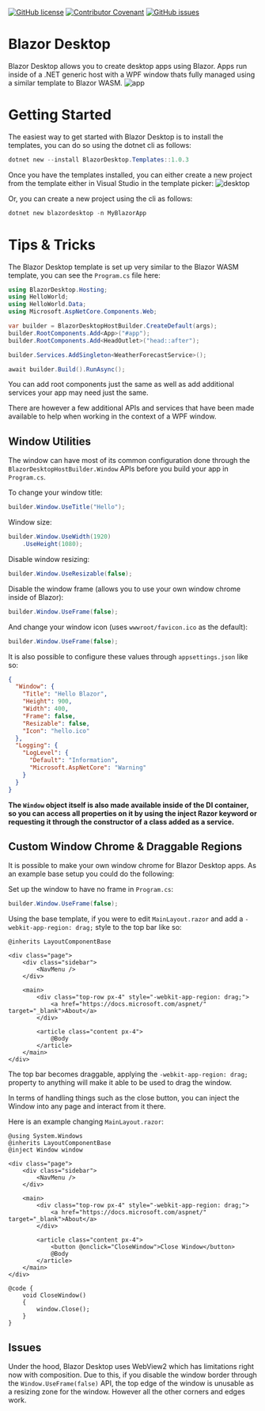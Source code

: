 [![GitHub license](https://img.shields.io/github/license/AndrewBabbitt97/BlazorDesktop?style=for-the-badge&color=00bb00)](https://github.com/AndrewBabbitt97/BlazorDesktop/blob/main/LICENSE.txt)
[![Contributor Covenant](https://img.shields.io/badge/Contributor%20Covenant-2.0-4baaaa?style=for-the-badge)](CODE_OF_CONDUCT.md)
[![GitHub issues](https://img.shields.io/github/issues/AndrewBabbitt97/BlazorDesktop?style=for-the-badge)](https://github.com/AndrewBabbitt97/BlazorDesktop/issues)

# Blazor Desktop
Blazor Desktop allows you to create desktop apps using Blazor. Apps run inside of a .NET generic host with a WPF window thats fully managed using a similar template to Blazor WASM.
![app](https://user-images.githubusercontent.com/2308261/153133429-7e1cdebd-72d0-4d61-91d9-eb14089cf9fc.png)

# Getting Started
The easiest way to get started with Blazor Desktop is to install the templates, you can do so using the dotnet cli as follows:

```powershell
dotnet new --install BlazorDesktop.Templates::1.0.3
```

Once you have the templates installed, you can either create a new project from the template either in Visual Studio in the template picker:
![desktop](https://user-images.githubusercontent.com/2308261/153132853-5430710e-a4d7-434d-a46c-1269b9865711.png)

Or, you can create a new project using the cli as follows:
```powershell
dotnet new blazordesktop -n MyBlazorApp
```

# Tips & Tricks
The Blazor Desktop template is set up very similar to the Blazor WASM template, you can see the `Program.cs` file here:

```csharp
using BlazorDesktop.Hosting;
using HelloWorld;
using HelloWorld.Data;
using Microsoft.AspNetCore.Components.Web;

var builder = BlazorDesktopHostBuilder.CreateDefault(args);
builder.RootComponents.Add<App>("#app");
builder.RootComponents.Add<HeadOutlet>("head::after");

builder.Services.AddSingleton<WeatherForecastService>();

await builder.Build().RunAsync();
```

You can add root components just the same as well as add additional services your app may need just the same.

There are however a few additional APIs and services that have been made available to help when working in the context of a WPF window.

## Window Utilities
The window can have most of its common configuration done through the `BlazorDesktopHostBuilder.Window` APIs before you build your app in `Program.cs`.

To change your window title:
```csharp
builder.Window.UseTitle("Hello");
```

Window size:
```csharp
builder.Window.UseWidth(1920)
    .UseHeight(1080);
```

Disable window resizing:
```csharp
builder.Window.UseResizable(false);
```

Disable the window frame (allows you to use your own window chrome inside of Blazor):
```csharp
builder.Window.UseFrame(false);
```

And change your window icon (uses `wwwroot/favicon.ico` as the default):
```csharp
builder.Window.UseFrame(false);
```

It is also possible to configure these values through `appsettings.json` like so:
```json
{
  "Window": {
    "Title": "Hello Blazor",
    "Height": 900,
    "Width": 400,
    "Frame": false,
    "Resizable": false,
    "Icon": "hello.ico"
  },
  "Logging": {
    "LogLevel": {
      "Default": "Information",
      "Microsoft.AspNetCore": "Warning"
    }
  }
}
```

**The `Window` object itself is also made available inside of the DI container, so you can access all properties on it by using the inject Razor keyword or requesting it through the constructor of a class added as a service.**

## Custom Window Chrome & Draggable Regions
It is possible to make your own window chrome for Blazor Desktop apps. As an example base setup you could do the following:

Set up the window to have no frame in `Program.cs`:
```csharp
builder.Window.UseFrame(false);
```

Using the base template, if you were to edit `MainLayout.razor` and add a `-webkit-app-region: drag;` style to the top bar like so:
```razor
@inherits LayoutComponentBase

<div class="page">
    <div class="sidebar">
        <NavMenu />
    </div>

    <main>
        <div class="top-row px-4" style="-webkit-app-region: drag;">
            <a href="https://docs.microsoft.com/aspnet/" target="_blank">About</a>
        </div>

        <article class="content px-4">
            @Body
        </article>
    </main>
</div>
```
The top bar becomes draggable, applying the `-webkit-app-region: drag;` property to anything will make it able to be used to drag the window.

In terms of handling things such as the close button, you can inject the Window into any page and interact from it there.

Here is an example changing `MainLayout.razor`:
```razor
@using System.Windows
@inherits LayoutComponentBase
@inject Window window

<div class="page">
    <div class="sidebar">
        <NavMenu />
    </div>

    <main>
        <div class="top-row px-4" style="-webkit-app-region: drag;">
            <a href="https://docs.microsoft.com/aspnet/" target="_blank">About</a>
        </div>

        <article class="content px-4">
            <button @onclick="CloseWindow">Close Window</button>
            @Body
        </article>
    </main>
</div>

@code {
    void CloseWindow()
    {
        window.Close();
    }
}
```

## Issues
Under the hood, Blazor Desktop uses WebView2 which has limitations right now with composition. Due to this, if you disable the window border through the `Window.UseFrame(false)` API, the top edge of the window is unusable as a resizing zone for the window. However all the other corners and edges work.
